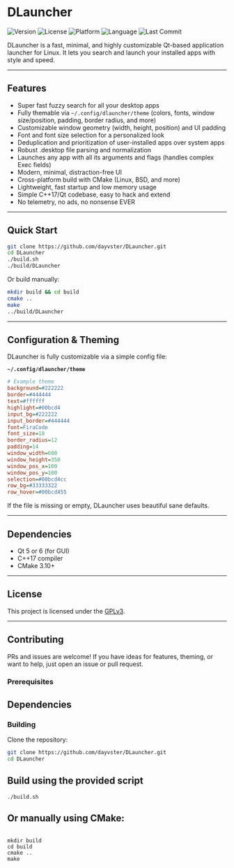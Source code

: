# DLauncher

![Version](https://img.shields.io/badge/version-0.3-blue)
![License](https://img.shields.io/badge/license-GPLv3-blue)
![Platform](https://img.shields.io/badge/platform-linux--x86%7Carm-lightgrey)
![Language](https://img.shields.io/badge/language-C%2B%2B17-blue)
![Last Commit](https://img.shields.io/github/last-commit/dayvster/DLauncher)

DLauncher is a fast, minimal, and highly customizable Qt-based application launcher for Linux. It lets you search and launch your installed apps with style and speed.

---

## Features

- Super fast fuzzy search for all your desktop apps
- Fully themable via `~/.config/dlauncher/theme` (colors, fonts, window size/position, padding, border radius, and more)
- Customizable window geometry (width, height, position) and UI padding
- Font and font size selection for a personalized look
- Deduplication and prioritization of user-installed apps over system apps
- Robust .desktop file parsing and normalization
- Launches any app with all its arguments and flags (handles complex Exec fields)
- Modern, minimal, distraction-free UI
- Cross-platform build with CMake (Linux, BSD, and more)
- Lightweight, fast startup and low memory usage
- Simple C++17/Qt codebase, easy to hack and extend
- No telemetry, no ads, no nonsense EVER

---



## Quick Start

```bash
git clone https://github.com/dayvster/DLauncher.git
cd DLauncher
./build.sh
./build/DLauncher
```

Or build manually:

```bash
mkdir build && cd build
cmake ..
make
../build/DLauncher
```

---

## Configuration & Theming

DLauncher is fully customizable via a simple config file:

**`~/.config/dlauncher/theme`**

```ini
# Example theme
background=#222222
border=#444444
text=#ffffff
highlight=#00bcd4
input_bg=#222222
input_border=#444444
font=FiraCode
font_size=18
border_radius=12
padding=14
window_width=600
window_height=350
window_pos_x=100
window_pos_y=100
selection=#00bcd4cc
row_bg=#33333322
row_hover=#00bcd455
```

If the file is missing or empty, DLauncher uses beautiful sane defaults.

---

## Dependencies

- Qt 5 or 6 (for GUI)
- C++17 compiler
- CMake 3.10+

---

## License

This project is licensed under the [GPLv3](LICENSE).

---

## Contributing

PRs and issues are welcome! If you have ideas for features, theming, or want to help, just open an issue or pull request.

### Prerequisites


## Dependencies 

### Building

Clone the repository:

```bash
git clone https://github.com/dayvster/DLauncher.git
cd DLauncher
```

## Build using the provided script

```shell
./build.sh
```

## Or manually using CMake:

```shell

mkdir build
cd build
cmake ..
make
```
